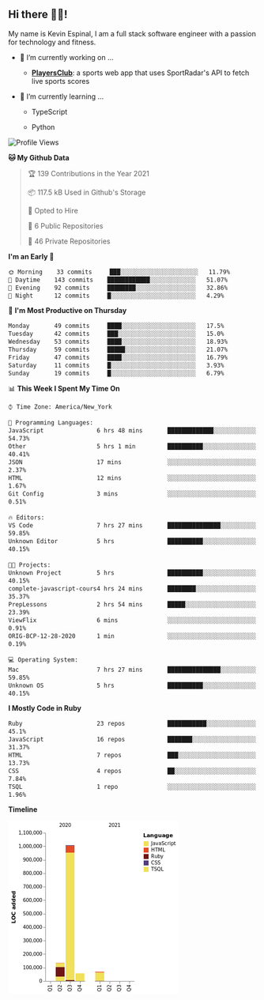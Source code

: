 ## Hi there 👋🏽!

My name is Kevin Espinal, I am a full stack software engineer with a passion for technology and fitness.

- 🔭 I’m currently working on ...

     - **[PlayersClub](https://playersclub.herokuapp.com/#/)**: a sports web app that uses SportRadar's API to fetch live sports scores

- 🌱 I’m currently learning ...

     - TypeScript
     
     - Python
     
<!--START_SECTION:waka-->
![Profile Views](http://img.shields.io/badge/Profile%20Views-0-blue)

**🐱 My Github Data** 

> 🏆 139 Contributions in the Year 2021
 > 
> 📦 117.5 kB Used in Github's Storage 
 > 
> 💼 Opted to Hire
 > 
> 📜 6 Public Repositories 
 > 
> 🔑 46 Private Repositories  
 > 
**I'm an Early 🐤** 

```text
🌞 Morning    33 commits     ███░░░░░░░░░░░░░░░░░░░░░░   11.79% 
🌆 Daytime    143 commits    ████████████░░░░░░░░░░░░░   51.07% 
🌃 Evening    92 commits     ████████░░░░░░░░░░░░░░░░░   32.86% 
🌙 Night      12 commits     █░░░░░░░░░░░░░░░░░░░░░░░░   4.29%

```
📅 **I'm Most Productive on Thursday** 

```text
Monday       49 commits     ████░░░░░░░░░░░░░░░░░░░░░   17.5% 
Tuesday      42 commits     ███░░░░░░░░░░░░░░░░░░░░░░   15.0% 
Wednesday    53 commits     ████░░░░░░░░░░░░░░░░░░░░░   18.93% 
Thursday     59 commits     █████░░░░░░░░░░░░░░░░░░░░   21.07% 
Friday       47 commits     ████░░░░░░░░░░░░░░░░░░░░░   16.79% 
Saturday     11 commits     █░░░░░░░░░░░░░░░░░░░░░░░░   3.93% 
Sunday       19 commits     █░░░░░░░░░░░░░░░░░░░░░░░░   6.79%

```


📊 **This Week I Spent My Time On** 

```text
⌚︎ Time Zone: America/New_York

💬 Programming Languages: 
JavaScript               6 hrs 48 mins       █████████████░░░░░░░░░░░░   54.73% 
Other                    5 hrs 1 min         ██████████░░░░░░░░░░░░░░░   40.41% 
JSON                     17 mins             ░░░░░░░░░░░░░░░░░░░░░░░░░   2.37% 
HTML                     12 mins             ░░░░░░░░░░░░░░░░░░░░░░░░░   1.67% 
Git Config               3 mins              ░░░░░░░░░░░░░░░░░░░░░░░░░   0.51%

🔥 Editors: 
VS Code                  7 hrs 27 mins       ███████████████░░░░░░░░░░   59.85% 
Unknown Editor           5 hrs               ██████████░░░░░░░░░░░░░░░   40.15%

🐱‍💻 Projects: 
Unknown Project          5 hrs               ██████████░░░░░░░░░░░░░░░   40.15% 
complete-javascript-cours4 hrs 24 mins       ████████░░░░░░░░░░░░░░░░░   35.37% 
PrepLessons              2 hrs 54 mins       █████░░░░░░░░░░░░░░░░░░░░   23.39% 
ViewFlix                 6 mins              ░░░░░░░░░░░░░░░░░░░░░░░░░   0.91% 
ORIG-BCP-12-28-2020      1 min               ░░░░░░░░░░░░░░░░░░░░░░░░░   0.19%

💻 Operating System: 
Mac                      7 hrs 27 mins       ███████████████░░░░░░░░░░   59.85% 
Unknown OS               5 hrs               ██████████░░░░░░░░░░░░░░░   40.15%

```

**I Mostly Code in Ruby** 

```text
Ruby                     23 repos            ███████████░░░░░░░░░░░░░░   45.1% 
JavaScript               16 repos            ███████░░░░░░░░░░░░░░░░░░   31.37% 
HTML                     7 repos             ███░░░░░░░░░░░░░░░░░░░░░░   13.73% 
CSS                      4 repos             ██░░░░░░░░░░░░░░░░░░░░░░░   7.84% 
TSQL                     1 repo              ░░░░░░░░░░░░░░░░░░░░░░░░░   1.96%

```


**Timeline**

![Chart not found](https://raw.githubusercontent.com/espinalk212/espinalk212/main/charts/bar_graph.png) 


<!--END_SECTION:waka-->


<!--
**espinalk212/espinalk212** is a ✨ _special_ ✨ repository because its `README.md` (this file) appears on your GitHub profile.

Here are some ideas to get you started:

- 🔭 I’m currently working on ...
- 🌱 I’m currently learning ...
- 👯 I’m looking to collaborate on ...
- 🤔 I’m looking for help with ...
- 💬 Ask me about ...
- 📫 How to reach me: ...
- 😄 Pronouns: ...
- ⚡ Fun fact: ...
-->
